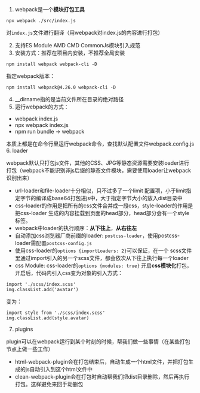 1. webpack是一个**模块打包工具**
```
npx webpack ./src/index.js
```
对```index.js```文件进行翻译（用webpack对index.js的内容进行打包）

2. 支持ES Module AMD CMD CommonJs模块引入规范
3. 安装方式：推荐在项目内安装，不推荐全局安装
```
npm install webpack webpack-cli -D
```
指定webpack版本： 
```
npm install webpack@4.26.0 webpack-cli -D
```
4. __dirname指的是当前文件所在目录的绝对路径
5. 运行webpack的方式：
* webpack index.js
* npx webpack index.js
* npm run bundle -> webpack

本质上都是在命令行里运行webpack命令，查找默认配置文件webpack.config.js
6. loader

webpack默认只打包js文件，其他的CSS、JPG等静态资源需要安装loader进行打包（webpack不能识别非js后缀的静态文件模块，需要使用loader让webpack识别出来）

* url-loader和file-loader十分相似，只不过多了一个limit 配置项，小于limit指定字节的编译成base64打包进js中，大于指定字节大小的放入dist目录中
* css-loader的作用是把所有的css文件合并成一段css，style-loader的作用是把css-loader 生成的内容挂载到页面的head部分，head部分会有一个style标签。
* webpack中loader的执行顺序：**从下往上**，**从右往左**
* 自动添加css浏览器厂商前缀的loader: ```postcss-loader```，使用postcss-loader需配置```postcss-config.js```
* 使用css-loader的```options {importLoaders: 2}```可以保证，在一个 scss文件里通过import引入的另一个scss文件，都会依次从下往上执行每一个loader
* css Module: css-loader的```options {modules: true}```
  开启**css模块化**打包，开启后，代码内引入css变为对象的引入方式：

```
import './scss/index.scss'
img.classList.add('avatar')
```
变为：
```
import style from './scss/index.scss'
img.classList.add(style.avatar)
```
7. plugins

plugin可以在webpack运行到某个时刻的时候，帮我们做一些事情（在某些打包节点上做一些工作）

* html-webpack-plugin会在打包结束后，自动生成一个html文件，并把打包生成的js自动引入到这个html文件中
* clean-webpack-plugin会在打包时自动帮我们把dist目录删除，然后再执行打包。这样避免来回手动删包

